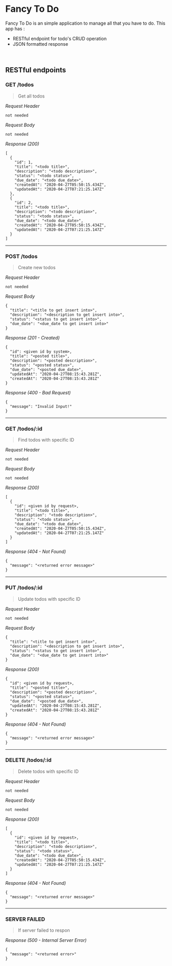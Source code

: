 # Fancy To Do
Fancy To Do is an simple application to manage all that you have to do. This app has : 
* RESTful endpoint for todo's CRUD operation
* JSON formatted response

&nbsp;

## RESTful endpoints
### GET /todos

> Get all todos

_Request Header_
```
not needed
```

_Request Body_
```
not needed
```

_Response (200)_
```
[
  {
    "id": 1,
    "title": "<todo title>",
    "description": "<todo description>",
    "status": "<todo status>",
    "due_date": "<todo due_date>",
    "createdAt": "2020-04-27T05:50:15.434Z",
    "updatedAt": "2020-04-27T07:21:25.147Z"
  },
  {
    "id": 2,
    "title": "<todo title>",
    "description": "<todo description>",
    "status": "<todo status>",
    "due_date": "<todo due_date>",
    "createdAt": "2020-04-27T05:50:15.434Z",
    "updatedAt": "2020-04-27T07:21:25.147Z"
  }
]
```
---
### POST /todos

> Create new todos

_Request Header_
```
not needed
```

_Request Body_
```
{
  "title": "<title to get insert into>",
  "description": "<description to get insert into>",
  "status": "<status to get insert into>",
  "due_date": "<due_date to get insert into>"
}
```

_Response (201 - Created)_
```
{
  "id": <given id by system>,
  "title": "<posted title>",
  "description": "<posted description>",
  "status": "<posted status>",
  "due_date": "<posted due_date>",
  "updatedAt": "2020-04-27T08:15:43.281Z",
  "createdAt": "2020-04-27T08:15:43.281Z"
}
```

_Response (400 - Bad Request)_
```
{
  "message": "Invalid Input!"
}
```
---
### GET /todos/:id

> Find todos with specific ID

_Request Header_
```
not needed
```

_Request Body_
```
not needed
```

_Response (200)_
```
[
  {
    "id": <given id by request>,
    "title": "<todo title>",
    "description": "<todo description>",
    "status": "<todo status>",
    "due_date": "<todo due_date>",
    "createdAt": "2020-04-27T05:50:15.434Z",
    "updatedAt": "2020-04-27T07:21:25.147Z"
  }
]
```

_Response (404 - Not Found)_
```
{
  "message": "<returned error message>"
}
```
---
### PUT /todos/:id

> Update todos with specific ID

_Request Header_
```
not needed
```

_Request Body_
```
{
  "title": "<title to get insert into>",
  "description": "<description to get insert into>",
  "status": "<status to get insert into>",
  "due_date": "<due_date to get insert into>"
}
```

_Response (200)_
```
{
  "id": <given id by request>,
  "title": "<posted title>",
  "description": "<posted description>",
  "status": "<posted status>",
  "due_date": "<posted due_date>",
  "updatedAt": "2020-04-27T08:15:43.281Z",
  "createdAt": "2020-04-27T08:15:43.281Z"
}
```

_Response (404 - Not Found)_
```
{
  "message": "<returned error message>"
}
```
---
### DELETE /todos/:id

> Delete todos with specific ID

_Request Header_
```
not needed
```

_Request Body_
```
not needed
```

_Response (200)_
```
[
  {
    "id": <given id by request>,
    "title": "<todo title>",
    "description": "<todo description>",
    "status": "<todo status>",
    "due_date": "<todo due_date>",
    "createdAt": "2020-04-27T05:50:15.434Z",
    "updatedAt": "2020-04-27T07:21:25.147Z"
  }
]
```

_Response (404 - Not Found)_
```
{
  "message": "<returned error message>"
}
```
---
### SERVER FAILED

> If server failed to respon

_Response (500 - Internal Server Error)_
```
{
  "message": "<returned error>"
}
```
